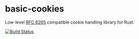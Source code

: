# basic-cookies

Low-level [RFC 6265](https://tools.ietf.org/html/rfc6265.html) compatible cookie handling library for Rust.

[![Build Status](https://travis-ci.com/drjokepu/basic-cookies.svg?branch=master)](https://travis-ci.com/drjokepu/basic-cookies)